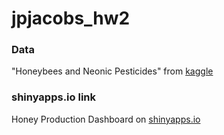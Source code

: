 # jpjacobs_hw2

### Data
"Honeybees and Neonic Pesticides" from [kaggle](https://www.kaggle.com/datasets/kevinzmith/honey-with-neonic-pesticide)

### shinyapps.io link
Honey Production Dashboard on [shinyapps.io](https://jackjacobs.shinyapps.io/honey_production_static_dash/)
